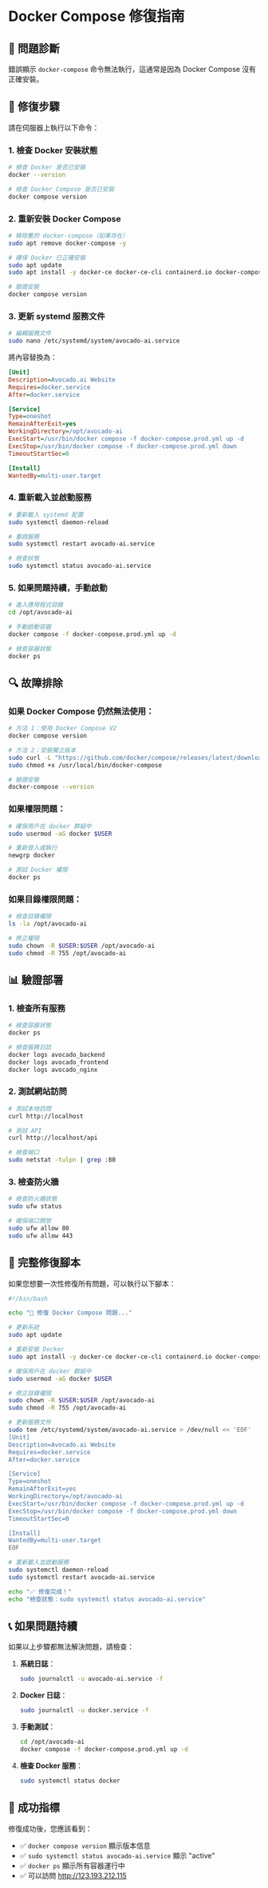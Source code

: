 # Docker Compose 修復指南

## 🚨 問題診斷

錯誤顯示 `docker-compose` 命令無法執行，這通常是因為 Docker Compose 沒有正確安裝。

## 🔧 修復步驟

請在伺服器上執行以下命令：

### 1. 檢查 Docker 安裝狀態

```bash
# 檢查 Docker 是否已安裝
docker --version

# 檢查 Docker Compose 是否已安裝
docker compose version
```

### 2. 重新安裝 Docker Compose

```bash
# 移除舊的 docker-compose（如果存在）
sudo apt remove docker-compose -y

# 確保 Docker 已正確安裝
sudo apt update
sudo apt install -y docker-ce docker-ce-cli containerd.io docker-compose-plugin

# 驗證安裝
docker compose version
```

### 3. 更新 systemd 服務文件

```bash
# 編輯服務文件
sudo nano /etc/systemd/system/avocado-ai.service
```

將內容替換為：

```ini
[Unit]
Description=Avocado.ai Website
Requires=docker.service
After=docker.service

[Service]
Type=oneshot
RemainAfterExit=yes
WorkingDirectory=/opt/avocado-ai
ExecStart=/usr/bin/docker compose -f docker-compose.prod.yml up -d
ExecStop=/usr/bin/docker compose -f docker-compose.prod.yml down
TimeoutStartSec=0

[Install]
WantedBy=multi-user.target
```

### 4. 重新載入並啟動服務

```bash
# 重新載入 systemd 配置
sudo systemctl daemon-reload

# 重啟服務
sudo systemctl restart avocado-ai.service

# 檢查狀態
sudo systemctl status avocado-ai.service
```

### 5. 如果問題持續，手動啟動

```bash
# 進入應用程式目錄
cd /opt/avocado-ai

# 手動啟動容器
docker compose -f docker-compose.prod.yml up -d

# 檢查容器狀態
docker ps
```

## 🔍 故障排除

### 如果 Docker Compose 仍然無法使用：

```bash
# 方法 1：使用 Docker Compose V2
docker compose version

# 方法 2：安裝獨立版本
sudo curl -L "https://github.com/docker/compose/releases/latest/download/docker-compose-$(uname -s)-$(uname -m)" -o /usr/local/bin/docker-compose
sudo chmod +x /usr/local/bin/docker-compose

# 驗證安裝
docker-compose --version
```

### 如果權限問題：

```bash
# 確保用戶在 docker 群組中
sudo usermod -aG docker $USER

# 重新登入或執行
newgrp docker

# 測試 Docker 權限
docker ps
```

### 如果目錄權限問題：

```bash
# 檢查目錄權限
ls -la /opt/avocado-ai

# 修正權限
sudo chown -R $USER:$USER /opt/avocado-ai
sudo chmod -R 755 /opt/avocado-ai
```

## 📊 驗證部署

### 1. 檢查所有服務

```bash
# 檢查容器狀態
docker ps

# 檢查服務日誌
docker logs avocado_backend
docker logs avocado_frontend
docker logs avocado_nginx
```

### 2. 測試網站訪問

```bash
# 測試本地訪問
curl http://localhost

# 測試 API
curl http://localhost/api

# 檢查端口
sudo netstat -tulpn | grep :80
```

### 3. 檢查防火牆

```bash
# 檢查防火牆狀態
sudo ufw status

# 確保端口開放
sudo ufw allow 80
sudo ufw allow 443
```

## 🚀 完整修復腳本

如果您想要一次性修復所有問題，可以執行以下腳本：

```bash
#!/bin/bash

echo "🔧 修復 Docker Compose 問題..."

# 更新系統
sudo apt update

# 重新安裝 Docker
sudo apt install -y docker-ce docker-ce-cli containerd.io docker-compose-plugin

# 確保用戶在 docker 群組中
sudo usermod -aG docker $USER

# 修正目錄權限
sudo chown -R $USER:$USER /opt/avocado-ai
sudo chmod -R 755 /opt/avocado-ai

# 更新服務文件
sudo tee /etc/systemd/system/avocado-ai.service > /dev/null << 'EOF'
[Unit]
Description=Avocado.ai Website
Requires=docker.service
After=docker.service

[Service]
Type=oneshot
RemainAfterExit=yes
WorkingDirectory=/opt/avocado-ai
ExecStart=/usr/bin/docker compose -f docker-compose.prod.yml up -d
ExecStop=/usr/bin/docker compose -f docker-compose.prod.yml down
TimeoutStartSec=0

[Install]
WantedBy=multi-user.target
EOF

# 重新載入並啟動服務
sudo systemctl daemon-reload
sudo systemctl restart avocado-ai.service

echo "✅ 修復完成！"
echo "檢查狀態：sudo systemctl status avocado-ai.service"
```

## 📞 如果問題持續

如果以上步驟都無法解決問題，請檢查：

1. **系統日誌**：
   ```bash
   sudo journalctl -u avocado-ai.service -f
   ```

2. **Docker 日誌**：
   ```bash
   sudo journalctl -u docker.service -f
   ```

3. **手動測試**：
   ```bash
   cd /opt/avocado-ai
   docker compose -f docker-compose.prod.yml up -d
   ```

4. **檢查 Docker 服務**：
   ```bash
   sudo systemctl status docker
   ```

## 🎯 成功指標

修復成功後，您應該看到：

- ✅ `docker compose version` 顯示版本信息
- ✅ `sudo systemctl status avocado-ai.service` 顯示 "active"
- ✅ `docker ps` 顯示所有容器運行中
- ✅ 可以訪問 http://123.193.212.115 